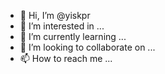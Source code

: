- 👋 Hi, I’m @yiskpr
- 👀 I’m interested in ...
- 🌱 I’m currently learning ...
- 💞️ I’m looking to collaborate on ...
- 📫 How to reach me ...

<!---
yiskpr/yiskpr is a ✨ special ✨ repository because its `README.md` (this file) appears on your GitHub profile.
You can click the Preview link to take a look at your changes.
--->

